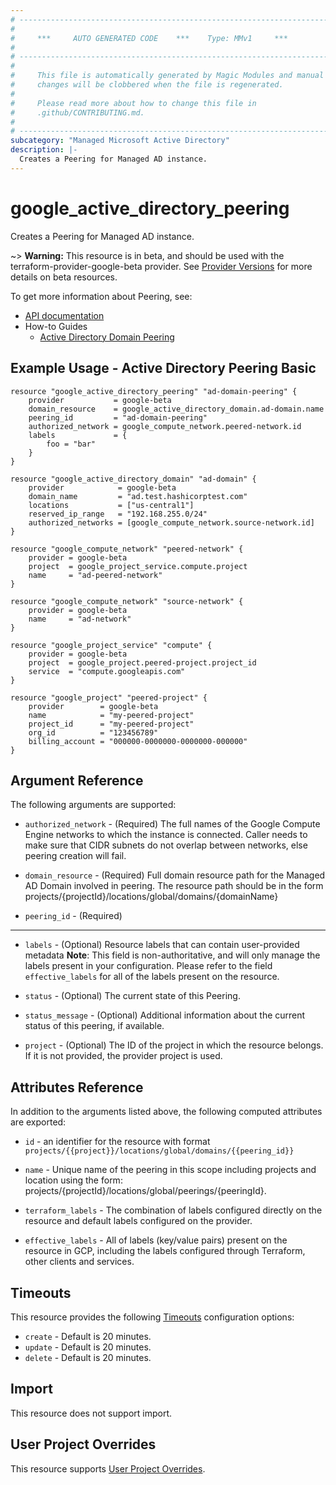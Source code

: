 ```yaml
---
# ----------------------------------------------------------------------------
#
#     ***     AUTO GENERATED CODE    ***    Type: MMv1     ***
#
# ----------------------------------------------------------------------------
#
#     This file is automatically generated by Magic Modules and manual
#     changes will be clobbered when the file is regenerated.
#
#     Please read more about how to change this file in
#     .github/CONTRIBUTING.md.
#
# ----------------------------------------------------------------------------
subcategory: "Managed Microsoft Active Directory"
description: |-
  Creates a Peering for Managed AD instance.
---
```


# google_active_directory_peering

Creates a Peering for Managed AD instance.

~> **Warning:** This resource is in beta, and should be used with the terraform-provider-google-beta provider.
See [Provider Versions](https://terraform.io/docs/providers/google/guides/provider_versions.html) for more details on beta resources.

To get more information about Peering, see:

* [API documentation](https://cloud.google.com/managed-microsoft-ad/reference/rest/v1beta1/projects.locations.global.peerings)
* How-to Guides
    * [Active Directory Domain Peering](https://cloud.google.com/managed-microsoft-ad/docs/domain-peering)

## Example Usage - Active Directory Peering Basic


```hcl
resource "google_active_directory_peering" "ad-domain-peering" {
    provider           = google-beta
    domain_resource    = google_active_directory_domain.ad-domain.name
    peering_id         = "ad-domain-peering"
    authorized_network = google_compute_network.peered-network.id
    labels             = {
        foo = "bar"
    }
}

resource "google_active_directory_domain" "ad-domain" {
    provider            = google-beta
    domain_name         = "ad.test.hashicorptest.com"
    locations           = ["us-central1"]
    reserved_ip_range   = "192.168.255.0/24"
    authorized_networks = [google_compute_network.source-network.id]
}

resource "google_compute_network" "peered-network" {
    provider = google-beta
    project  = google_project_service.compute.project
    name     = "ad-peered-network"
}

resource "google_compute_network" "source-network" {
    provider = google-beta
    name     = "ad-network"
}

resource "google_project_service" "compute" {
    provider = google-beta
    project  = google_project.peered-project.project_id
    service  = "compute.googleapis.com"
}

resource "google_project" "peered-project" {
    provider        = google-beta
    name            = "my-peered-project"
    project_id      = "my-peered-project"
    org_id          = "123456789"
    billing_account = "000000-0000000-0000000-000000"
}
```

## Argument Reference

The following arguments are supported:


* `authorized_network` -
  (Required)
  The full names of the Google Compute Engine networks to which the instance is connected. Caller needs to make sure that CIDR subnets do not overlap between networks, else peering creation will fail.

* `domain_resource` -
  (Required)
  Full domain resource path for the Managed AD Domain involved in peering. The resource path should be in the form projects/{projectId}/locations/global/domains/{domainName}

* `peering_id` -
  (Required)


- - -


* `labels` -
  (Optional)
  Resource labels that can contain user-provided metadata
  **Note**: This field is non-authoritative, and will only manage the labels present in your configuration.
  Please refer to the field `effective_labels` for all of the labels present on the resource.

* `status` -
  (Optional)
  The current state of this Peering.

* `status_message` -
  (Optional)
  Additional information about the current status of this peering, if available.

* `project` - (Optional) The ID of the project in which the resource belongs.
    If it is not provided, the provider project is used.


## Attributes Reference

In addition to the arguments listed above, the following computed attributes are exported:

* `id` - an identifier for the resource with format `projects/{{project}}/locations/global/domains/{{peering_id}}`

* `name` -
  Unique name of the peering in this scope including projects and location using the form: projects/{projectId}/locations/global/peerings/{peeringId}.

* `terraform_labels` -
  The combination of labels configured directly on the resource
   and default labels configured on the provider.

* `effective_labels` -
  All of labels (key/value pairs) present on the resource in GCP, including the labels configured through Terraform, other clients and services.


## Timeouts

This resource provides the following
[Timeouts](https://developer.hashicorp.com/terraform/plugin/sdkv2/resources/retries-and-customizable-timeouts) configuration options:

- `create` - Default is 20 minutes.
- `update` - Default is 20 minutes.
- `delete` - Default is 20 minutes.

## Import

This resource does not support import.

## User Project Overrides

This resource supports [User Project Overrides](https://registry.terraform.io/providers/hashicorp/google/latest/docs/guides/provider_reference#user_project_override).
